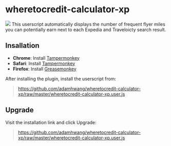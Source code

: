 # wheretocredit-calculator-xp
![](http://i.imgur.com/baKzGGP.png)
This userscript automatically displays the number of frequent flyer miles you can potentially earn next to each Expedia and Traveloicty search result.

## Insallation
- **Chrome**: Install <a href="https://chrome.google.com/webstore/detail/tampermonkey/dhdgffkkebhmkfjojejmpbldmpobfkfo" target="_blank">Tampermonkey</a>
- **Safari**: Install <a href="https://tampermonkey.net/?ext=dhdg&browser=safari" target="_blank">Tampermonkey</a>
- **Firefox**: Install <a href="https://addons.mozilla.org/en-US/firefox/addon/greasemonkey/" target="_blank">Greasemonkey</a>

After installing the plugin, install the userscript from:
> https://github.com/adamhwang/wheretocredit-calculator-xp/raw/master/wheretocredit-calculator-xp.user.js

## Upgrade
Visit the installation link and click Upgrade:
> https://github.com/adamhwang/wheretocredit-calculator-xp/raw/master/wheretocredit-calculator-xp.user.js
